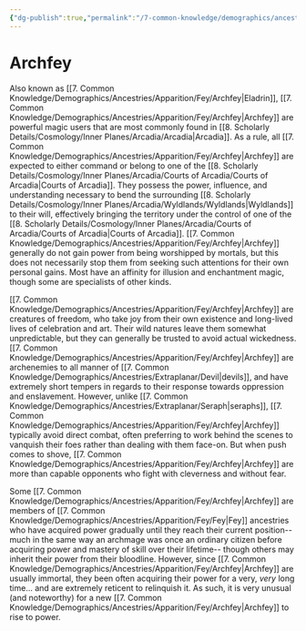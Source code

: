 ```yaml
---
{"dg-publish":true,"permalink":"/7-common-knowledge/demographics/ancestries/apparition/fey/archfey/","noteIcon":""}
---
```


# Archfey

Also known as [[7. Common Knowledge/Demographics/Ancestries/Apparition/Fey/Archfey\|Eladrin]], [[7. Common Knowledge/Demographics/Ancestries/Apparition/Fey/Archfey\|Archfey]] are powerful magic users that are most commonly found in [[8. Scholarly Details/Cosmology/Inner Planes/Arcadia/Arcadia\|Arcadia]]. As a rule, all [[7. Common Knowledge/Demographics/Ancestries/Apparition/Fey/Archfey\|Archfey]] are expected to either command or belong to one of the [[8. Scholarly Details/Cosmology/Inner Planes/Arcadia/Courts of Arcadia/Courts of Arcadia\|Courts of Arcadia]]. They possess the power, influence, and understanding necessary to bend the surrounding [[8. Scholarly Details/Cosmology/Inner Planes/Arcadia/Wyldlands/Wyldlands\|Wyldlands]] to their will, effectively bringing the territory under the control of one of the [[8. Scholarly Details/Cosmology/Inner Planes/Arcadia/Courts of Arcadia/Courts of Arcadia\|Courts of Arcadia]]. [[7. Common Knowledge/Demographics/Ancestries/Apparition/Fey/Archfey\|Archfey]] generally do not gain power from being worshipped by mortals, but this does not necessarily stop them from seeking such attentions for their own personal gains. Most have an affinity for illusion and enchantment magic, though some are specialists of other kinds. 

[[7. Common Knowledge/Demographics/Ancestries/Apparition/Fey/Archfey\|Archfey]] are creatures of freedom, who take joy from their own existence and long-lived lives of celebration and art. Their wild natures leave them somewhat unpredictable, but they can generally be trusted to avoid actual wickedness. [[7. Common Knowledge/Demographics/Ancestries/Apparition/Fey/Archfey\|Archfey]] are archenemies to all manner of [[7. Common Knowledge/Demographics/Ancestries/Extraplanar/Devil\|devils]], and have extremely short tempers in regards to their response towards oppression and enslavement. However, unlike [[7. Common Knowledge/Demographics/Ancestries/Extraplanar/Seraph\|seraphs]], [[7. Common Knowledge/Demographics/Ancestries/Apparition/Fey/Archfey\|Archfey]] typically avoid direct combat, often preferring to work behind the scenes to vanquish their foes rather than dealing with them face-on. But when push comes to shove, [[7. Common Knowledge/Demographics/Ancestries/Apparition/Fey/Archfey\|Archfey]] are more than capable opponents who fight with cleverness and without fear.  

Some [[7. Common Knowledge/Demographics/Ancestries/Apparition/Fey/Archfey\|Archfey]] are members of [[7. Common Knowledge/Demographics/Ancestries/Apparition/Fey/Fey\|Fey]] ancestries who have acquired power gradually until they reach their current position-- much in the same way an archmage was once an ordinary citizen before acquiring power and mastery of skill over their lifetime-- though others may inherit their power from their bloodline. However, since [[7. Common Knowledge/Demographics/Ancestries/Apparition/Fey/Archfey\|Archfey]] are usually immortal, they been often acquiring their power for a very, *very* long time... and are extremely reticent to relinquish it. As such, it is very unusual (and noteworthy) for a new [[7. Common Knowledge/Demographics/Ancestries/Apparition/Fey/Archfey\|Archfey]] to rise to power. 
